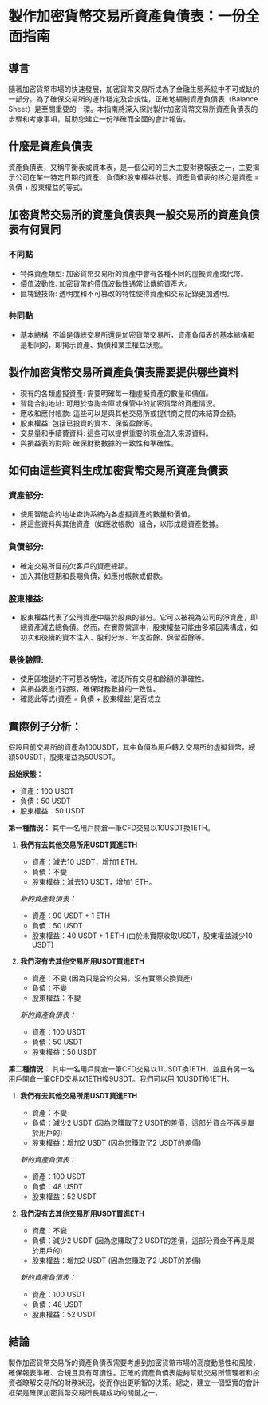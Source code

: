 # 製作加密貨幣交易所資產負債表：一份全面指南

## 導言
隨著加密貨幣市場的快速發展，加密貨幣交易所成為了金融生態系統中不可或缺的一部分。為了確保交易所的運作穩定及合規性，正確地編制資產負債表（Balance Sheet）是至關重要的一環。本指南將深入探討製作加密貨幣交易所資產負債表的步驟和考慮事項，幫助您建立一份準確而全面的會計報告。

## 什麼是資產負債表
資產負債表，又稱平衡表或資本表，是一個公司的三大主要財務報表之一，主要揭示公司在某一特定日期的資產、負債和股東權益狀態。資產負債表的核心是資產 = 負債 + 股東權益的等式。

## 加密貨幣交易所的資產負債表與一般交易所的資產負債表有何異同
### 不同點
- 特殊資產類型: 加密貨幣交易所的資產中會有各種不同的虛擬資產或代幣。
- 價值波動性: 加密貨幣的價值波動性通常比傳統資產大。
- 區塊鏈技術: 透明度和不可篡改的特性使得資產和交易記錄更加透明。

### 共同點
- 基本結構: 不論是傳統交易所還是加密貨幣交易所，資產負債表的基本結構都是相同的，即揭示資產、負債和業主權益狀態。

## 製作加密貨幣交易所資產負債表需要提供哪些資料
- 現有的各類虛擬資產: 需要明確每一種虛擬資產的數量和價值。
- 智能合約地址: 可用於查詢金庫或保管中的加密貨幣的資產情況。
- 應收和應付帳款: 這些可以是與其他交易所或提供商之間的未結算金額。
- 股東權益: 包括已投資的資本、保留盈餘等。
- 交易量和手續費資料: 這些可以提供重要的現金流入來源資料。
- 與損益表的對照: 確保財務數據的一致性和準確性。

## 如何由這些資料生成加密貨幣交易所資產負債表
### 資產部分:
   - 使用智能合約地址查詢系統內各虛擬資產的數量和價值。
   - 將這些資料與其他資產（如應收帳款）組合，以形成總資產數據。

### 負債部分:
   - 確定交易所目前欠客戶的資產總額。
   - 加入其他短期和長期負債，如應付帳款或借款。

### 股東權益:
   - 股東權益代表了公司資產中屬於股東的部分。它可以被視為公司的淨資產，即總資產減去總負債。然而，在實際營運中，股東權益可能由多項因素構成，如初次和後續的資本注入、股利分派、年度盈餘、保留盈餘等。

### 最後驗證:
   - 使用區塊鏈的不可篡改特性，確認所有交易和餘額的準確性。
   - 與損益表進行對照，確保財務數據的一致性。
   - 確認此等式(資產 = 負債 + 股東權益)是否成立

## 實際例子分析：
假設目前交易所的資產為100USDT，其中負債為用戶轉入交易所的虛擬貨幣，總額50USDT，股東權益為50USDT。

**起始狀態：**
- 資產：100 USDT
- 負債：50 USDT
- 股東權益：50 USDT

**第一種情況：**
其中一名用戶開倉一筆CFD交易以10USDT換1ETH。

1. **我們有去其他交易所用USDT買進ETH**
   - 資產：減去10 USDT，增加1 ETH。
   - 負債：不變
   - 股東權益：減去10 USDT，增加1 ETH。

   *新的資產負債表：*
   - 資產：90 USDT + 1 ETH
   - 負債：50 USDT
   - 股東權益：40 USDT + 1 ETH (由於未實際收取USDT，股東權益減少10 USDT)

2. **我們沒有去其他交易所用USDT買進ETH**
   - 資產：不變 (因為只是合約交易，沒有實際交換資產)
   - 負債：不變
   - 股東權益：不變

   *新的資產負債表：*
   - 資產：100 USDT
   - 負債：50 USDT
   - 股東權益：50 USDT

**第二種情況：**
其中一名用戶開倉一筆CFD交易以11USDT換1ETH，並且有另一名用戶開倉一筆CFD交易以1ETH換9USDT。我們可以用 10USDT換1ETH。

1. **我們有去其他交易所用USDT買進ETH**
   - 資產：不變
   - 負債：減少2 USDT (因為您賺取了2 USDT的差價，這部分資金不再是屬於用戶的)
   - 股東權益：增加2 USDT (因為您賺取了2 USDT的差價)

   *新的資產負債表：*
   - 資產：100 USDT
   - 負債：48 USDT
   - 股東權益：52 USDT

2. **我們沒有去其他交易所用USDT買進ETH**
   - 資產：不變
   - 負債：減少2 USDT (因為您賺取了2 USDT的差價，這部分資金不再是屬於用戶的)
   - 股東權益：增加2 USDT (因為您賺取了2 USDT的差價)

   *新的資產負債表：*
   - 資產：100 USDT
   - 負債：48 USDT
   - 股東權益：52 USDT

## 結論
製作加密貨幣交易所的資產負債表需要考慮到加密貨幣市場的高度動態性和風險，確保報表準確、合規且具有可讀性。正確的資產負債表能夠幫助交易所管理者和投資者瞭解交易所的財務狀況，從而作出更明智的決策。總之，建立一個堅實的會計框架是確保加密貨幣交易所長期成功的關鍵之一。

